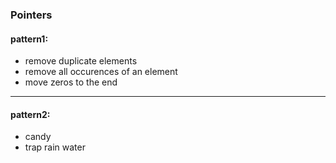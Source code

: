 ### Pointers
#### pattern1: 
+ remove duplicate elements
+ remove all occurences of an element
+ move zeros to the end  
___
#### pattern2:
+ candy
+ trap rain water